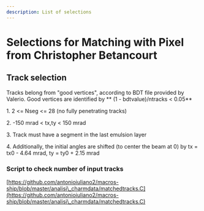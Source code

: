 ```yaml
---
description: List of selections
---
```


# Selections for Matching with Pixel from Christopher Betancourt

## Track selection

Tracks belong from "good vertices", according to BDT file provided by Valerio. Good vertices are identified by \*\* (1 - bdtvalue)/ntracks < 0.05\*\*

1\. 2 <= Nseg <= 28 (no fully penetrating tracks)&#x20;

2\. -150 mrad < tx,ty < 150 mrad&#x20;

3\. Track must have a segment in the last emulsion layer&#x20;

4\. Additionally, the initial angles are shifted (to center the beam at 0) by tx = tx0 - 4.64 mrad, ty = ty0 + 2.15 mrad

### Script to check number of input tracks

[https://github.com/antonioiuliano2/macros-ship/blob/master/analisi\_charmdata/matchedtracks.C](https://github.com/antonioiuliano2/macros-ship/blob/master/analisi\_charmdata/matchedtracks.C)

